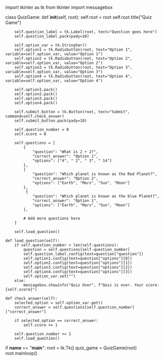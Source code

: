 import tkinter as tk
from tkinter import messagebox

class QuizGame:
    def __init__(self, root):
        self.root = root
        self.root.title("Quiz Game")

        self.question_label = tk.Label(root, text="Question goes here")
        self.question_label.pack(pady=10)

        self.option_var = tk.StringVar()
        self.option1 = tk.Radiobutton(root, text="Option 1", variable=self.option_var, value="Option 1")
        self.option2 = tk.Radiobutton(root, text="Option 2", variable=self.option_var, value="Option 2")
        self.option3 = tk.Radiobutton(root, text="Option 3", variable=self.option_var, value="Option 3")
        self.option4 = tk.Radiobutton(root, text="Option 4", variable=self.option_var, value="Option 4")

        self.option1.pack()
        self.option2.pack()
        self.option3.pack()
        self.option4.pack()

        self.submit_button = tk.Button(root, text="Submit", command=self.check_answer)
        self.submit_button.pack(pady=10)

        self.question_number = 0
        self.score = 0

        self.questions = [
            {
                "question": "What is 2 + 2?",
                "correct_answer": "Option 1",
                "options": ["4", " 2", " 3", " 14"]
            },
            {
                "question": "Which planet is known as the Red Planet?",
                "correct_answer": "Option 2",
                "options": ["Earth", "Mars", "Sun", "Moon"]
            },
             {
                "question": "Which planet is known as the blue Planet?",
                "correct_answer": "Option 1",
                "options": ["Earth", "Mars", "Sun", "Moon"]
            },
           
            # Add more questions here
        ]

        self.load_question()

    def load_question(self):
        if self.question_number < len(self.questions):
            question = self.questions[self.question_number]
            self.question_label.config(text=question["question"])
            self.option1.config(text=question["options"][0])
            self.option2.config(text=question["options"][1])
            self.option3.config(text=question["options"][2])
            self.option4.config(text=question["options"][3])
            self.option_var.set("")
        else:
            messagebox.showinfo("Quiz Over", f"Quiz is over. Your score: {self.score}")

    def check_answer(self):
        selected_option = self.option_var.get()
        correct_answer = self.questions[self.question_number]["correct_answer"]

        if selected_option == correct_answer:
            self.score += 1

        self.question_number += 1
        self.load_question()

if __name__ == "__main__":
    root = tk.Tk()
    quiz_game = QuizGame(root)
    root.mainloop()
